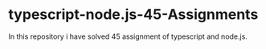 # typescript-node.js-45-Assignments
In this repository i have solved 45 assignment of typescript and node.js.
